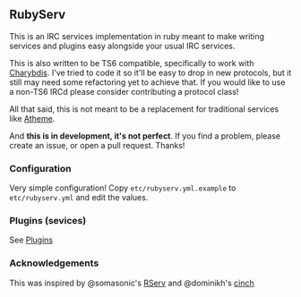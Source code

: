 ## RubyServ

This is an IRC services implementation in ruby meant to make writing services and plugins easy alongside your usual IRC services.

This is also written to be TS6 compatible, specifically to work with [Charybdis](http://www.atheme.org/project/charybdis). I've tried to code it so it'll be easy to drop in new protocols, but it still may need some refactoring yet to achieve that. If you would like to use a non-TS6 IRCd please consider contributing a protocol class!

All that said, this is not meant to be a replacement for traditional services like [Atheme](https://github.com/atheme/atheme).

And **this is in development, it's not perfect**. If you find a problem, please create an issue, or open a pull request. Thanks!

### Configuration

Very simple configuration! Copy `etc/rubyserv.yml.example` to `etc/rubyserv.yml` and edit the values.

### Plugins (sevices)

See [Plugins](https://github.com/jameswritescode/rubyserv/tree/master/doc/plugins.md)

### Acknowledgements

This was inspired by @somasonic's [RServ](https://github.com/somasonic/RServ) and @dominikh's [cinch](https://github.com/cinchrb/cinch)

